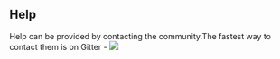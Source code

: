 ## Help

Help can be provided by contacting the community.The fastest way to contact them is on Gitter - 
 <a href="https://gitter.im/CirclepandaLabs/community?utm_source=badge&utm_medium=badge&utm_campaign=pr-badge"><img src="https://badges.gitter.im/CirclepandaLabs/community.svg"></a>
 </p>
